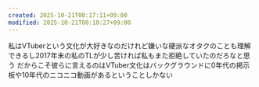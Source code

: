```yaml
---
created: 2025-10-21T00:17:11+09:00
modified: 2025-10-21T00:18:27+09:00
---
```


私はVTuberという文化が大好きなのだけれど嫌いな硬派なオタクのことも理解できるし2017年末の私のTLが少し苦ければ私もまた拒絶していたのだろなと思う
だからこそ彼らに言えるのはVTuber文化はバックグラウンドに0年代の掲示板や10年代のニコニコ動画があるということしかない
